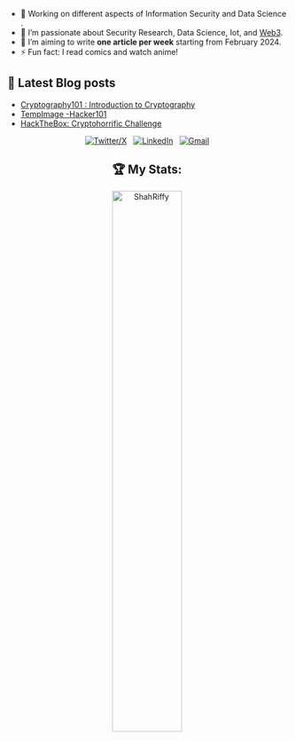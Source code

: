 - 🐛 Working on different aspects of Information Security and Data Science .
- 🌱 I’m passionate about Security Research, Data Science, Iot, and [Web3](https://ethereum.org/en/web3/).
- 📝 I’m aiming to write **one article per week** starting from February 2024.
- ⚡ Fun fact: I read comics and watch anime!

## 📕 Latest Blog posts
<!-- BLOG-POST-LIST:START -->
- [Cryptography101 : Introduction to Cryptography](https://shahriffy.medium.com/cryptography101-introduction-to-cryptography-1aefb978b802)
- [TempImage -Hacker101](https://shahriffy.medium.com/tempimage-hacker101-8f61febb6e0d)
- [HackTheBox: Cryptohorrific Challenge](https://shahriffy.medium.com/hackthebox-cryptohorrific-challenge-4f4cb5263565)
<!-- BLOG-POST-LIST:END -->

<div align="center">



[![Twitter/X](https://skillicons.dev/icons?i=twitter)](https://twitter.com/ShahRiffy) &nbsp;
[![LinkedIn](https://skillicons.dev/icons?i=linkedin)](https://www.linkedin.com/in/ShahRiffy/) &nbsp;
[![Gmail](https://skillicons.dev/icons?i=gmail)](mailto:shrifat.working@gmail.com?subject=Hello%20ShahRiffy,%20From%20Github)

</div>

<div align="center">

## 🏆 My Stats:

<p>
<div align="center">
<!-- <p><img src="https://github-readme-stats.vercel.app/api?username=alamin0x01&show_icons=true&locale=en&theme=tokyonight" alt="alamin0x01" width="50%" /></p> -->
<p><img src="https://github-readme-streak-stats.herokuapp.com/?user=ShahRiffy&&theme=tokyonight" alt="ShahRiffy" width="50%" /></p>
<div/> 
   <!-- ! .....      <div align="center">
</p>

